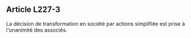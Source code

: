 Article L227-3
----
La décision de transformation en société par actions simplifiée est prise à
l'unanimité des associés.
